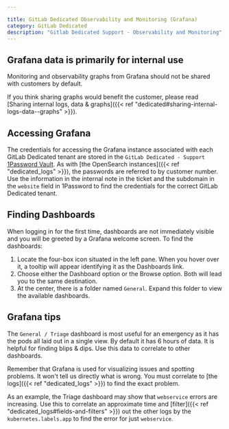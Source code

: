 ```yaml
---

title: GitLab Dedicated Observability and Monitoring (Grafana)
category: GitLab Dedicated
description: "Gitlab Dedicated Support - Observability and Monitoring"
---
```


## Grafana data is primarily for internal use

Monitoring and observability graphs from Grafana should not be shared with
customers by default.

If you think sharing graphs would benefit the customer, please read
[Sharing internal logs, data & graphs]({{< ref "dedicated#sharing-internal-logs-data--graphs" >}}).

## Accessing Grafana

The credentials for accessing the Grafana instance associated with each GitLab Dedicated tenant are stored in the `GitLab Dedicated - Support` [1Password Vault](https://about.gitlab.com/handbook/security/#vaults).  As with [the OpenSearch instances]({{< ref "dedicated_logs" >}}), the passwords are referred to by customer number. Use the information in the internal note in the ticket and the subdomain in the `website` field in 1Password to find the credentials for the correct GitLab Dedicated tenant.

## Finding Dashboards

When logging in for the first time, dashboards are not immediately visible and you will be greeted by a Grafana welcome screen. To find the dashboards:

1. Locate the four-box icon situated in the left pane. When you hover over it, a tooltip will appear identifying it as the Dashboards link.
1. Choose either the Dashboard option or the Browse option. Both will lead you to the same destination.
1. At the center, there is a folder named `General`. Expand this folder to view the available dashboards.

## Grafana tips

The `General / Triage` dashboard is most useful for an emergency as it has the pods all laid out in a single view. By default it has 6 hours of data. It is helpful for finding blips & dips. Use this data to correlate to other dashboards.

Remember that Grafana is used for visualizing issues and spotting problems. It won't tell us directly what is wrong. You must correlate to [the logs]({{< ref "dedicated_logs" >}}) to find the exact problem.

As an example, the Triage dashboard may show that `webservice` errors are increasing. Use this to correlate an approximate time and [filter]({{< ref "dedicated_logs#fields-and-filters" >}}) out the other logs by the `kubernetes.labels.app` to find the error for just `webservice`.
